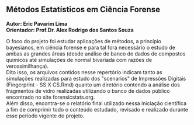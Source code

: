Métodos Estatísticos em Ciência Forense
---
<b> Autor: Eric Pavarim Lima <br />
Orientador: Prof.Dr. Alex Rodrigo dos Santos Souza <br /> </b>

O foco do projeto foi estudar aplicações de métodos, a princípio bayesianos, em ciência forense e para tal fora necessário o estudo de ambas as grandes áreas (desde análise de banco de dados de compostos químicos até simulações de normal bivariada com razões de verossimilhança). <br />
Dito isso, os arquivos contidos nesse repertório indicam tanto as simulações realizadas para estudo dos "scenarios" de Impressões Digitais (Fingerprint - SS X CS.Rmd) quanto um diretório contendo a análise dos fragmentos de vidro realizadas utilizando o banco de dados público encontrado no site forensicstats.org. <br />
Além disso, encontra-se o relatório final utilizado nessa iniciação científica a fim de comprimir todo o conteúdo estudado, revisado e realizado durante esse período vigente do projeto. <br />
